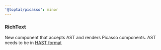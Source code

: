 ```yaml
---
'@toptal/picasso': minor
---
```


### RichText

New component that accepts AST and renders Picasso components. AST needs to be in [HAST format](https://github.com/syntax-tree/hast)
